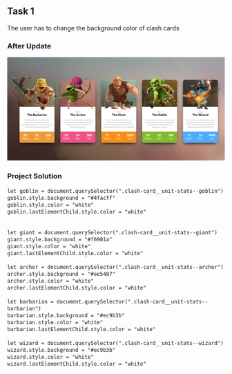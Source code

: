## **Task 1**

The user has to change the background color of clash cards

### **After Update**
![Output Image](./output_images/DOM%20P1%20SS.png)

### **Project Solution**
```
let goblin = document.querySelector(".clash-card__unit-stats--goblin")
goblin.style.background = "#4facff"
goblin.style.color = "white"
goblin.lastElementChild.style.color = "white"


let giant = document.querySelector(".clash-card__unit-stats--giant")
giant.style.background = "#f6901a"
giant.style.color = "white"
giant.lastElementChild.style.color = "white"

let archer = document.querySelector(".clash-card__unit-stats--archer")
archer.style.background = "#ee5487"
archer.style.color = "white"
archer.lastElementChild.style.color = "white"

let barbarian = document.querySelector(".clash-card__unit-stats--barbarian")
barbarian.style.background = "#ec9b3b"
barbarian.style.color = "white"
barbarian.lastElementChild.style.color = "white"

let wizard = document.querySelector(".clash-card__unit-stats--wizard")
wizard.style.background = "#ec9b3b"
wizard.style.color = "white"
wizard.lastElementChild.style.color = "white"
```